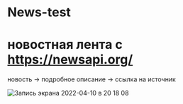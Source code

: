 # News-test
# новостная лента с https://newsapi.org/
новость -> подробное описание -> ссылка на источник

![Запись экрана 2022-04-10 в 20 18 08](https://user-images.githubusercontent.com/81037313/162631588-61c6fe0e-084f-4224-8ccd-0ff45f911b2d.gif)

